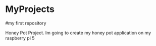 # MyProjects
#my first repository

Honey Pot Project.
Im going to create my honey pot application on my raspberry pi 5

